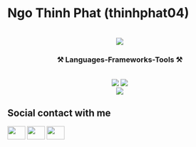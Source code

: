# Ngo Thinh Phat (thinhphat04)
<h1 align="center">
    <img src="https://readme-typing-svg.herokuapp.com/?font=Righteous&size=35&center=true&vCenter=true&width=500&height=70&duration=4000&lines=Hi+There!+👋;+I'm+Phat+Ngo;" />
</h1>
<h3 align="center">⚒️ Languages-Frameworks-Tools ⚒️</h2><br/>
<div align="center">
    <img src="https://skillicons.dev/icons?i=react,bootstrap,html,css,vscode,tailwind,git,docker,angular,bash,azure,gradle,c,cs" />
    <img src="https://skillicons.dev/icons?i=python,nodejs,spring,javascript,mongodb,mysql,dotnet,flutter,sqlite,java,ts,vite,wordpress" /><br>
        <img src="https://skillicons.dev/icons?i=git,github,rider,idea,postman,gcp" /><br>

</div>
<!-- ## GitHub Stats
<!-- ![GitHub followers](https://img.shields.io/github/followers/thinhphat04?style=social) --> 


## Social contact with me
<a href="https://linkedin.com/in/https://www.linkedin.com/in/phat-ngo-t2404/" target="blank"><img align="center" src="https://raw.githubusercontent.com/rahuldkjain/github-profile-readme-generator/master/src/images/icons/Social/linked-in-alt.svg" alt="" height="30" width="40" /></a>
<a href="https://stackoverflow.com/users/https://stackoverflow.com/users/20844113/ng%c3%b4-th%e1%bb%8bnh-ph%c3%a1t" target="blank"><img align="center" src="https://raw.githubusercontent.com/rahuldkjain/github-profile-readme-generator/master/src/images/icons/Social/stack-overflow.svg" alt="" height="30" width="40" /></a>
<a href="https://www.leetcode.com/https://leetcode.com/u/thinhphat04/" target="blank"><img align="center" src="https://raw.githubusercontent.com/rahuldkjain/github-profile-readme-generator/master/src/images/icons/Social/leet-code.svg" alt="" height="30" width="40" /></a>
</p>


